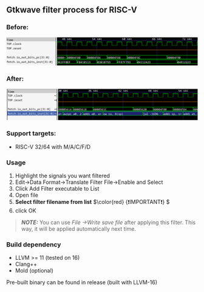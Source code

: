 ## Gtkwave filter process for RISC-V


### Before:
![before](img/before.png)

### After:
![after](img/after.png)

### Support targets:
* RISC-V 32/64 with M/A/C/F/D

### Usage 
1) Highlight the signals you want filtered
2) Edit->Data Format->Translate Filter File->Enable and Select
3) Click Add Filter executable to List
4) Open file
5) **Select filter filename from list** $\color{red} {❗IMPORTANT❗} $
6) click OK

> **_NOTE:_**  You can use *File ->Write save file* after applying this filter. This way, it will be applied automatically next time.


### Build dependency
* LLVM >= 11 (tested on 16)
* Clang++
* Mold (optional)


Pre-built binary can be found in release (built with LLVM-16)
